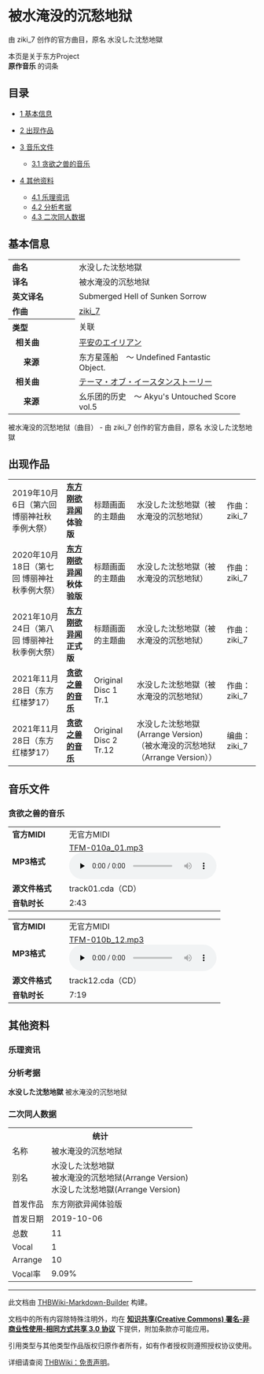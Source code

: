 # 被水淹没的沉愁地狱

<!-- source html: G:\repos\THBWiki-Markdown-Builder\THBWikiMarkdown\Temp\main\9\9e\ns0%3A%E8%A2%AB%E6%B0%B4%E6%B7%B9%E6%B2%A1%E7%9A%84%E6%B2%89%E6%84%81%E5%9C%B0%E7%8B%B1.html -->

由 ziki_7 创作的官方曲目，原名 水没した沈愁地獄

本页是关于东方Project  
 **原作音乐** 的词条

## 目录

- [1 基本信息](#基本信息)
- [2 出现作品](#出现作品)
- [3 音乐文件](#音乐文件)

  - [3.1 贪欲之兽的音乐](#贪欲之兽的音乐)



- [4 其他资料](#其他资料)

  - [4.1 乐理资讯](#乐理资讯)
  - [4.2 分析考据](#分析考据)
  - [4.3 二次同人数据](#二次同人数据)








## 基本信息

<table><tbody><tr><td style="width:120px"><b>曲名</b></td><td style="width:320px">水没した沈愁地獄</td></tr><tr><td><b>译名</b></td><td>被水淹没的沉愁地狱</td></tr><tr><td><b>英文译名</b></td><td>Submerged Hell of Sunken Sorrow</td></tr><tr><td><b>作曲</b></td><td><a href="./ziki_7.md" title="ziki 7">ziki_7</a></td></tr><tr><th style="text-align: left;"><b>类型</b></th><td>关联</td></tr><tr><td style="padding-left:15px"><b>相关曲</b></td><td><a href="./平安のエイリアン.md" class="mw-redirect" title="平安のエイリアン">平安のエイリアン</a></td></tr><tr><td style="padding-left:15px"><b>　来源</b></td><td>东方星莲船　～ Undefined Fantastic Object.</td></tr><tr><td style="padding-left:15px"><b>相关曲</b></td><td><a href="./テーマ・オブ・イースタンストーリー.md" class="mw-redirect" title="テーマ・オブ・イースタンストーリー">テーマ・オブ・イースタンストーリー</a></td></tr><tr><td style="padding-left:15px"><b>　来源</b></td><td>幺乐团的历史　～ Akyu's Untouched Score vol.5</td></tr></tbody></table>

被水淹没的沉愁地狱（曲目） - 由 ziki_7 创作的官方曲目，原名 水没した沈愁地獄

## 出现作品

<table>
<tbody><tr><td>2019年10月6日（第六回 博丽神社秋季例大祭）</td><td><b><a href="./东方刚欲异闻.md" title="东方刚欲异闻">东方刚欲异闻</a>体验版</b></td><td>标题画面的主题曲</td><td style="padding-left:5px;">水没した沈愁地獄（被水淹没的沉愁地狱）</td><td style="padding-left:10px;">作曲：ziki_7</td></tr>
<tr><td>2020年10月18日（第七回 博丽神社秋季例大祭）</td><td><b><a href="./东方刚欲异闻.md" title="东方刚欲异闻">东方刚欲异闻</a>秋体验版</b></td><td>标题画面的主题曲</td><td style="padding-left:5px;">水没した沈愁地獄（被水淹没的沉愁地狱）</td><td style="padding-left:10px;">作曲：ziki_7</td></tr>
<tr><td>2021年10月24日（第八回 博丽神社秋季例大祭）</td><td><b><a href="./东方刚欲异闻.md" title="东方刚欲异闻">东方刚欲异闻</a>正式版</b></td><td>标题画面的主题曲</td><td style="padding-left:5px;">水没した沈愁地獄（被水淹没的沉愁地狱）</td><td style="padding-left:10px;">作曲：ziki_7</td></tr>
<tr><td>2021年11月28日（东方红楼梦17）</td><td><b><a href="./贪欲之兽的音乐.md" title="贪欲之兽的音乐">贪欲之兽的音乐</a></b></td><td>Original Disc 1 Tr.1</td><td style="padding-left:5px;">水没した沈愁地獄（被水淹没的沉愁地狱）</td><td style="padding-left:10px;">作曲：ziki_7</td></tr>
<tr><td>2021年11月28日（东方红楼梦17）</td><td><b><a href="./贪欲之兽的音乐.md" title="贪欲之兽的音乐">贪欲之兽的音乐</a></b></td><td>Original Disc 2 Tr.12</td><td style="padding-left:5px;">水没した沈愁地獄(Arrange Version)（被水淹没的沉愁地狱（Arrange Version））</td><td style="padding-left:10px;">编曲：ziki_7</td></tr>
</tbody></table>



## 音乐文件

### 贪欲之兽的音乐

<table><tbody><tr class="mw-empty-elt"></tr><tr><td width="100"><b>官方MIDI</b></td><td>无官方MIDI</td></tr><tr><td><b>MP3格式</b></td><td><a href="./文件-TFM-010a_01.mp3.md" title="文件:TFM-010a 01.mp3">TFM-010a_01.mp3</a><br><audio src="https://upload.thwiki.cc/6/65/TFM-010a_01.mp3" loop="" controls="" preload="none"></audio></td></tr><tr><td><b>源文件格式</b></td><td>track01.cda（CD）</td></tr><tr><td><b>音轨时长</b></td><td>2:43</td></tr></tbody></table>



<table><tbody><tr class="mw-empty-elt"></tr><tr><td width="100"><b>官方MIDI</b></td><td>无官方MIDI</td></tr><tr><td><b>MP3格式</b></td><td><a href="./文件-TFM-010b_12.mp3.md" title="文件:TFM-010b 12.mp3">TFM-010b_12.mp3</a><br><audio src="https://upload.thwiki.cc/e/eb/TFM-010b_12.mp3" loop="" controls="" preload="none"></audio></td></tr><tr><td><b>源文件格式</b></td><td>track12.cda（CD）</td></tr><tr><td><b>音轨时长</b></td><td>7:19</td></tr></tbody></table>



## 其他资料

### 乐理资讯

### 分析考据
  
 **水没した沈愁地獄**  被水淹没的沉愁地狱
  


### 二次同人数据

<table><tbody><tr><th colspan="2">统计</th></tr>
<tr><td>名称</td><td>被水淹没的沉愁地狱</td></tr>
<tr><td>别名</td><td>水没した沈愁地獄<br>被水淹没的沉愁地狱(Arrange Version)<br>水没した沈愁地獄(Arrange Version)</td></tr>
<tr><td>首发作品</td><td>东方刚欲异闻体验版</td></tr>
<tr><td>首发日期</td><td>2019-10-06</td></tr>
<tr><td>总数</td><td>11</td></tr>
<tr><td>Vocal</td><td>1</td></tr>
<tr><td>Arrange</td><td>10</td></tr>
<tr><td>Vocal率</td><td>9.09%</td></tr>
</tbody></table>




  
  

  





---

此文档由 [THBWiki-Markdown-Builder](https://github.com/Delsin-Yu/THBWiki-Markdown-Builder) 构建。

文档中的所有内容除特殊注明外，均在 [**知识共享(Creative Commons) 署名-非商业性使用-相同方式共享 3.0 协议**](https://creativecommons.org/licenses/by-sa/3.0/deed.zh-hans) 下提供，附加条款亦可能应用。

引用类型与其他类型作品版权归原作者所有，如有作者授权则遵照授权协议使用。

详细请查阅 [THBWiki：免责声明](https://thbwiki.cc/THBWiki:%E5%85%8D%E8%B4%A3%E5%A3%B0%E6%98%8E)。

